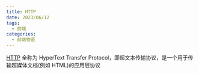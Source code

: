 ```yaml
---
title: HTTP
date: 2023/06/12
tags:
  - 前端
categories:
  - 前端物语
---
```


[HTTP](https://developer.mozilla.org/zh-CN/docs/Web/HTTP) 全称为 HyperText Transfer Protocol，即超文本传输协议，是一个用于传输超媒体文档(例如 HTML)的应用层协议
<custom-block title="HTTP 协议的主要特点" content="<ul><li>是一个应用层协议</li><li><strong>遵循经典的“客户端-服务端”模型</strong>(客户端发送请求，服务器返回响应)</li><li><strong>灵活可扩展</strong><ul><li>语义上的自由，只规定了报文的基本格式，报文里的各个组成部分可以由开发者任意定制</li><li>传输格式的多样性</li></ul></li><li><strong>无连接</strong>: 每完成一个请求就断开连接(HTTP/1.1 后默认开启长连接)</li><li><strong>无状态</strong>: HTTP 协议对于事务处理没有记忆能力(每个请求之间、浏览器和服务器之间都是相互独立毫无关联的)</li><li><strong>可靠传输</strong>: HTTP 协议是一个可靠的传输协议(基于 TCP/IP 协议)</li><li><strong>明文传输</strong>: 协议里的报文直接使用文本形式传输(HTTP/2.0 后改为二进制传输)</li></ul>"></custom-block>
